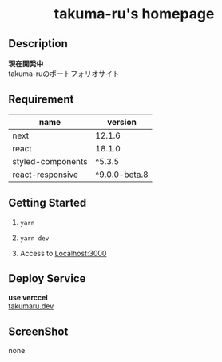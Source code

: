 # <div style="text-align: center;">takuma-ru's homepage</div>
<!-- <p align="center">
  <img src="/static/icon.png"  width="256" height="256" alt="nuxt-firebase logo">
</p> -->

## Description
**現在開発中**<br>
takuma-ruのポートフォリオサイト


## Requirement
| name | version |
| ------------- | ------------- |
| next | 12.1.6 |
| react  | 18.1.0 |
| styled-components | ^5.3.5 |
| react-responsive | ^9.0.0-beta.8 |

## Getting Started
1. `yarn`<br>

2. `yarn dev`<br>

3. Access to [Localhost:3000](http://localhost:3000/)

## Deploy Service
**use verccel**<br>
[takumaru.dev](https://takumaru.dev)<br>

## ScreenShot
none
